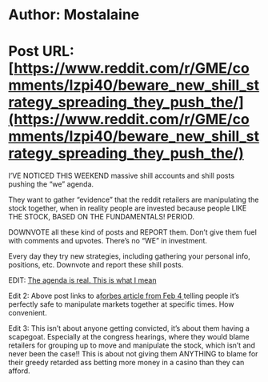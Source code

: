 # Author: Mostalaine
# Post URL: [https://www.reddit.com/r/GME/comments/lzpi40/beware_new_shill_strategy_spreading_they_push_the/](https://www.reddit.com/r/GME/comments/lzpi40/beware_new_shill_strategy_spreading_they_push_the/)


I’VE NOTICED THIS WEEKEND massive shill accounts and shill posts pushing the “we” agenda.

They want to gather “evidence” that the reddit retailers are manipulating the stock together, when in reality people are invested because people LIKE THE STOCK, BASED ON THE FUNDAMENTALS! PERIOD.

DOWNVOTE all these kind of posts and REPORT them. Don’t give them fuel with comments and upvotes. There’s no “WE” in investment. 

Every day they try new strategies, including gathering your personal info, positions, etc. Downvote and report these shill posts.

EDIT:
[The agenda is real. This is what I mean](https://www.reddit.com/r/GME/comments/lzzi1m/we_need_to_stop_worrying_about_collaboration/?utm_source=share&utm_medium=ios_app&utm_name=iossmf)

Edit 2:
Above post links to a[forbes article from Feb 4 ](https://www.forbes.com/sites/brucebrumberg/2021/02/04/reddit-and-gamestop-lessons-former-sec-enforcement-chief-explains-stock-manipulation-and-how-to-avoid-trouble/?sh=3bbdfce28590)  telling people it’s perfectly safe to manipulate markets together at specific times. How convenient.

Edit 3:
This isn’t about anyone getting convicted, it’s about them having a scapegoat. Especially at the congress hearings, where they would blame retailers for grouping up to move and manipulate the stock, which isn’t and never been the case!! This is about not giving them ANYTHING to blame for their greedy retarded ass betting more money in a casino than they can afford.